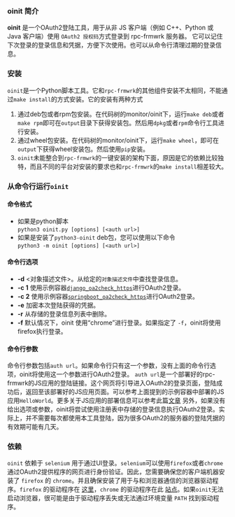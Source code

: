 ### oinit 简介
**oinit** 是一个OAuth2登陆工具，用于从非 JS 客户端（例如 C++、Python 或 Java 客户端）使用 `OAuth2 授权码`方式登录到 rpc-frmwrk 服务器。
它可以记住下次登录的登录信息和凭据，方便下次使用。也可以从命令行清理过期的登录信息。

### 安装
`oinit`是一个Python脚本工具。它和`rpc-frmwrk`的其他组件安装不太相同，不能通过`make install`的方式安装。它的安装有两种方式
1. 通过deb包或者rpm包安装。在代码树的monitor/oinit下，运行`make deb`或者`make rpm`即可在`output`目录下获得安装包。然后用`dpkg`或者`rpm`命令行工具进行安装。
2. 通过wheel包安装。在代码树的monitor/oinit下，运行`make wheel`，即可在`output`下获得wheel安装包。然后使用`pip`安装。
3. `oinit`未能整合到`rpc-frmwrk`的一键安装的架构下面，原因是它的依赖比较独特，而且不同的平台对安装的要求也和`rpc-frmwrk`的`make install`相差较大。

### 从命令行运行`oinit`
#### 命令格式
* 如果是python脚本    
`python3 oinit.py [options] [<auth url>]`
* 如果是安装了`python3-oinit` deb包，您可以使用以下命令   
`python3 -m oinit [options] [<auth url>]`
#### 命令行选项
* **-d** <对象描述文件>。从给定的`对象描述文件`中查找登录信息。
* **-c 1** 使用示例容器[`django_oa2check_https`](../../rpc/security/README_cn.md#oauth2)进行OAuth2登录。
* **-c 2** 使用示例容器[`springboot_oa2check_https`](../../rpc/security/README_cn.md#oauth2)进行OAuth2登录。
* **-e** 加密本次登陆获得的凭据。
* **-r** 从存储的登录信息列表中删除。
* **-f** 默认情况下，oinit 使用“chrome”进行登录。如果指定了 `-f`，oinit将使用firefox执行登录。
#### 命令行参数
命令行参数包括`auth url`。如果命令行只有这一个参数，没有上面的命令行选项，oinit将使用这一个参数进行OAuth2登录。
`auth url`是一个部署好的rpc-frmwrk的JS应用的登陆链接。这个网页将引导进入OAuth2的登录页面，登陆成功后，返回至该部署好的JS应用页面。可以参考上面提到的示例容器中部署的JS应用`HelloWorld`。更多关于JS应用的部署信息可以参考此篇[文章](../../js/README_cn.md#部署)
另外，如果没有给出选项或参数，oinit将尝试使用注册表中存储的登录信息执行OAuth2登录。实际上，并不需要每次都使用本工具登陆，因为很多OAuth2的服务器的登陆凭据的有效期可能有几天。

### 依赖
`oinit` 依赖于 `selenium` 用于通过UI登录。`selenium`可以使用`firefox`或者`chrome`通过OAuth2提供程序的网页进行身份验证。因此，您需要确保您的客户端机器安装了 `firefox` 的 `chrome`。并且确保安装了用于与和浏览器通信的浏览器驱动程序。`firefox` 的驱动程序在 [这里](https://github.com/mozilla/geckodriver/releases)，`chrome` 的驱动程序在此 [站点](https://developer.chrome.com/docs/chromedriver/downloads)。如果`oinit`无法启动浏览器，很可能是由于驱动程序丢失或无法通过环境变量 `PATH` 找到驱动程序。